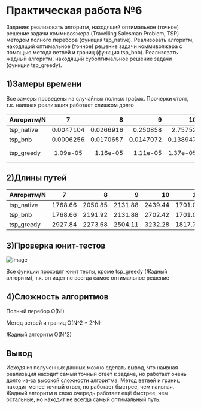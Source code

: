 # Практическая работа №6
Задание: реализовать алгоритм, находящий оптимальное (точное) решение задачи коммивояжера (Travelling Salesman Problem, TSP) методом полного перебора (функция tsp_native). Реализовать алгоритм, находящий оптимальное (точное) решение задачи коммивояжера с помощью метода ветвей и границ (функция tsp_bnb). Реализовать жадный алгоритм, находящий субоптимальное решение задачи (функция tsp_greedy).

## 1)Замеры времени

Все замеры проведены на случайных полных графах. Прочерки стоят, т.к. наивная реализация работает слишком долго

| Алгоритм/N | 7 | 8 |9|10|11|12|13|
|----------------|:---------:|----------------:|----------------:|----------------:|----------------:|----------------:|----------------:|
| tsp_native | 0.0047104 | 0.0266916 | 0.250858|2.75752|32.0531| - | - |
| tsp_bnb | 0.0006256 | 0.0170657 | 0.0147072|0.138947|0.247357|2.51563|8.76396|
| tsp_greedy | 1.09e-05 | 1.16e-05 | 1.11e-05|1.37e-05|2.32e-05|2.56e-05|2.92e-05|

## 2)Длины путей
| Алгоритм/N | 7 | 8 |9|10|11|12|13|
|----------------|:---------:|----------------:|----------------:|----------------:|----------------:|----------------:|----------------:|
| tsp_native | 1768.66 | 2050.85 | 2131.88|2439.44|1701.07| - | - |
| tsp_bnb | 1768.66 | 2191.92 | 2131.88|2702.42|1701.07|1676.83|2655.76|
| tsp_greedy | 2927.84 | 2273.68 | 2504.11|3232.28|1817.78|1931.04|3433.97|

## 3)Проверка юнит-тестов
![image](https://user-images.githubusercontent.com/119160923/207794531-4e289946-92c6-4472-8035-5edef919787a.png)

Все функции проходят юнит тесты, кроме tsp_greedy (Жадный алгоритм), т.к. он ищет не всегда самое оптимальное решение

## 4)Сложность алгоритмов
Полный перебор O(N!)

Метод ветвей и границ O(N^2 * 2^N)

Жадный алгоритм O(N^2)

## Вывод
Исходя из полученных данных можно сделать вывод, что наивная реализация находит самый точный ответ к задаче, но работает очень долго из-за высокой сложности алгоритма.
Метод ветвей и границ находит менее точный ответ, но работает быстрее, чем наивная. Жадный алгоритм в свою очередь работает ещё быстрее, чем остальные, но находит не всегда самый оптимальный путь.
